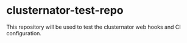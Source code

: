 # clusternator-test-repo

This repository will be used to test the clusternator web hooks and CI configuration.
